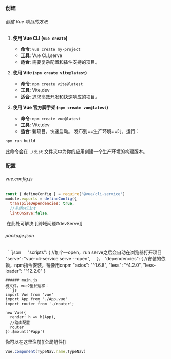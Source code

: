 ### 创建
###### 创建 Vue 项目的方法

1. **使用 Vue CLI (`vue create`)**
   - **命令**: `vue create my-project`
   - **工具**: Vue CLI,serve
   - **适合**: 需要复杂配置和插件支持的项目。

2. **使用 Vite (`npm create vite@latest`)**
   - **命令**: `npm create vite@latest`
   - **工具**: Vite,dev
   - **适合**: 追求高效开发和快速响应的项目。

3. **使用 Vue 官方脚手架 (`npm create vue@latest`)**
   - **命令**: `npm create vue@latest`
   - **工具**: Vite,dev
   - **适合**: 新项目，快速启动。
发布到==生产环境==时，运行：

```sh
npm run build
```

此命令会在 `./dist` 文件夹中为你的应用创建一个生产环境的构建版本。

### 配置
###### vue.config.js
```js
const { defineConfig } = require('@vue/cli-service')
module.exports = defineConfig({
  transpileDependencies: true,
  //关闭eslint
  lintOnSave:false,

```
 在此处可解决 [[跨域问题#devServe]]
 
###### package.json
  ```json
    "scripts": {
	//加个--open，run serve之后会自动在浏览器打开项目
	    "serve": "vue-cli-service serve --open",
    }，
	  "dependencies": {
	  //安装的依赖，npm指令安装，镜像用cnpm
		"axios": "^1.6.8",
		"less": "^4.2.0",
		"less-loader": "^12.2.0"
	}
```
###### main.js
根文件，vue2里长这样：
```js
import Vue from 'vue'
import App from './App.vue'
import router from './router';

new Vue({
  render: h => h(App),
  //路由配置
  router
}).$mount('#app')
```
你可以在这里注册[[全局组件]]
```js
Vue.component(TypeNav.name,TypeNav)
```
